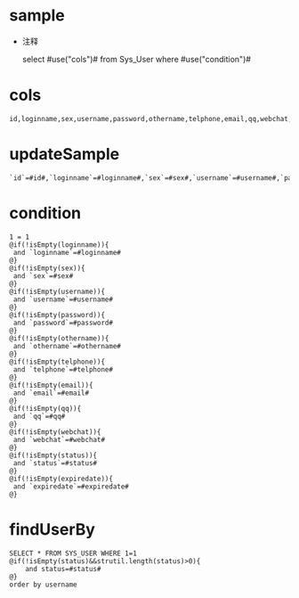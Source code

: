 sample
===
* 注释

	select #use("cols")# from Sys_User where #use("condition")#

cols
===

	id,loginname,sex,username,password,othername,telphone,email,qq,webchat,status,expiredate

updateSample
===

	`id`=#id#,`loginname`=#loginname#,`sex`=#sex#,`username`=#username#,`password`=#password#,`othername`=#othername#,`telphone`=#telphone#,`email`=#email#,`qq`=#qq#,`webchat`=#webchat#,`status`=#status#,`expiredate`=#expiredate#

condition
===

	1 = 1  
	@if(!isEmpty(loginname)){
	 and `loginname`=#loginname#
	@}
	@if(!isEmpty(sex)){
	 and `sex`=#sex#
	@}
	@if(!isEmpty(username)){
	 and `username`=#username#
	@}
	@if(!isEmpty(password)){
	 and `password`=#password#
	@}
	@if(!isEmpty(othername)){
	 and `othername`=#othername#
	@}
	@if(!isEmpty(telphone)){
	 and `telphone`=#telphone#
	@}
	@if(!isEmpty(email)){
	 and `email`=#email#
	@}
	@if(!isEmpty(qq)){
	 and `qq`=#qq#
	@}
	@if(!isEmpty(webchat)){
	 and `webchat`=#webchat#
	@}
	@if(!isEmpty(status)){
	 and `status`=#status#
	@}
	@if(!isEmpty(expiredate)){
	 and `expiredate`=#expiredate#
	@}
	
findUserBy
===

	SELECT * FROM SYS_USER WHERE 1=1
	@if(!isEmpty(status)&&strutil.length(status)>0){
		and status=#status#
	@} 
	order by username
